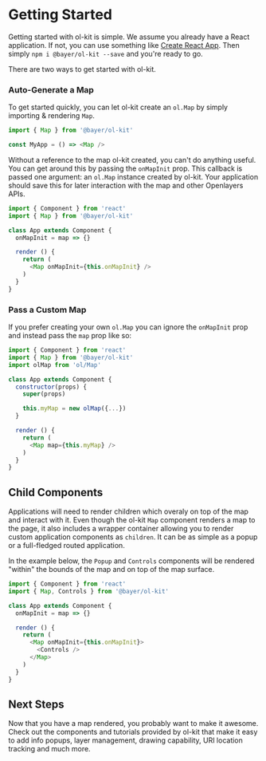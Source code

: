 # Getting Started

Getting started with ol-kit is simple. We assume you already have a React application. If not, you can use something like [Create React App](https://create-react-app.dev/). Then simply `npm i @bayer/ol-kit --save` and you're ready to go.

There are two ways to get started with ol-kit.

### Auto-Generate a Map
To get started quickly, you can let ol-kit create an `ol.Map` by simply importing & rendering `Map`.
```javascript
import { Map } from '@bayer/ol-kit'

const MyApp = () => <Map />
```

Without a reference to the map ol-kit created, you can't do anything useful. You can get around this by passing the `onMapInit` prop. This callback is passed one argument: an `ol.Map` instance created by ol-kit. Your application should save this for later interaction with the map and other Openlayers APIs.
```javascript
import { Component } from 'react'
import { Map } from '@bayer/ol-kit'

class App extends Component {
  onMapInit = map => {}

  render () {
    return (
      <Map onMapInit={this.onMapInit} />
    )
  }
}
```


### Pass a Custom Map
If you prefer creating your own `ol.Map` you can ignore the `onMapInit` prop and instead pass the `map` prop like so:
```javascript
import { Component } from 'react'
import { Map } from '@bayer/ol-kit'
import olMap from 'ol/Map'

class App extends Component {
  constructor(props) {
    super(props)

    this.myMap = new olMap({...})
  }

  render () {
    return (
      <Map map={this.myMap} />
    )
  }
}
```

## Child Components
Applications will need to render children which overaly on top of the map and interact with it. Even though the ol-kit `Map` component renders a map to the page, it also includes a wrapper container allowing you to render custom application components as `children`. It can be as simple as a popup or a full-fledged routed application.

In the example below, the `Popup` and `Controls` components will be rendered "within" the bounds of the map and on top of the map surface.

```javascript
import { Component } from 'react'
import { Map, Controls } from '@bayer/ol-kit'

class App extends Component {
  onMapInit = map => {}

  render () {
    return (
      <Map onMapInit={this.onMapInit}>
        <Controls />
      </Map>
    )
  }
}
```

## Next Steps
Now that you have a map rendered, you probably want to make it awesome. Check out the components and tutorials provided by ol-kit that make it easy to add info popups, layer management, drawing capability, URI location tracking and much more.
